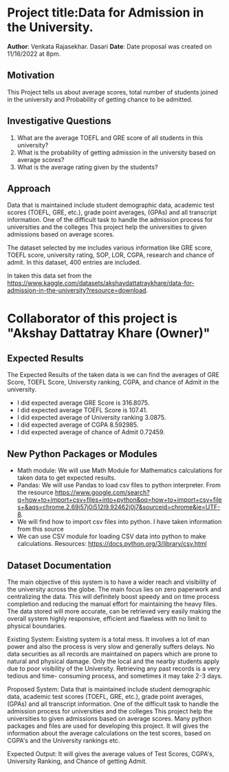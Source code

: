 # Project title:Data for Admission in the University.

**Author**: Venkata Rajasekhar. Dasari
**Date**: Date proposal was created on 11/16/2022 at 8pm.


## Motivation
This Project tells us about average scores, total number of students joined in the university and Probability of getting chance to be 
admitted.


## Investigative Questions
1. What are the average TOEFL and GRE score of all students in this university?
2. What is the probability of getting admission in the university based on average scores?
3. What is the average rating given by the students?

## Approach
Data that is maintained include student demographic data, academic test scores (TOEFL, GRE, etc.), grade point averages,
(GPAs) and all transcript information. One of the difficult task to handle the admission process for universities and the colleges
This project help the universities to given admissions based on average scores.

The dataset selected by me includes various information like GRE score, TOEFL score, university rating, SOP, LOR, CGPA, research and 
chance of admit. In this dataset, 400 entries are included.

In taken this data set from the  https://www.kaggle.com/datasets/akshaydattatraykhare/data-for-admission-in-the-university?resource=download.

# Collaborator of this project is "Akshay Dattatray Khare (Owner)"


## Expected Results 
The Expected Results of the taken data is we can find the averages of GRE Score, TOEFL Score, University ranking, CGPA, and chance of Admit
in the university.
* I did expected average GRE Score is 316.8075. 
* I did expected average TOEFL Score is 107.41.
* I did expected average of University ranking 3.0875.
* I did expected average  of CGPA 8.592985.
* I did expected average of chance of Admit 0.72459.

 
## New Python Packages or Modules
* Math module: We will use Math Module for Mathematics calculations for taken data to get expected results.
* Pandas: We will use Pandas to load csv files to python interpreter. From the resource 
https://www.google.com/search?q=how+to+import+csv+files+into+python&oq=how+to+import+csv+files+&aqs=chrome.2.69i57j0i512l9.92462j0j7&sourceid=chrome&ie=UTF-8.
* We will find how to import csv files into python. I have taken information from this source
* We can use CSV module for loading CSV data into python to make calculations. Resources: https://docs.python.org/3/library/csv.html

## Dataset Documentation
The main objective of this system is to have a wider reach and visibility of the university across the globe. The main 
focus lies on zero paperwork and centralizing the data. This will definitely boost speedy and on time process completion 
and reducing the manual effort for maintaining the heavy files. The data stored will more accurate, can be retrieved very
easily making the overall system highly responsive, efficient and flawless with no limit to physical boundaries.

Existing System:
Existing system is a total mess. It involves a lot of man power and also the process is very slow and generally suffers delays. 
No data securities as all records are maintained on papers which are prone to natural and physical damage. Only the local and 
the nearby students apply due to poor visibility of the University. Retrieving any past records is a very tedious and time- consuming 
process, and sometimes it may take 2-3 days.

Proposed System:
Data that is maintained include student demographic data, academic test scores (TOEFL, GRE, etc.), grade point averages,
(GPAs) and all transcript information. One of the difficult task to handle the admission process for universities and the colleges
This project help the universities to given admissions based on average scores. Many python packages and files are used for developing 
this project. It will gives the information about the average calculations on the test scores, based on CGPA's and the University rankings etc.

Expected Output:
It will gives the average values of Test Scores, CGPA's, University Ranking, and Chance of getting Admit.


